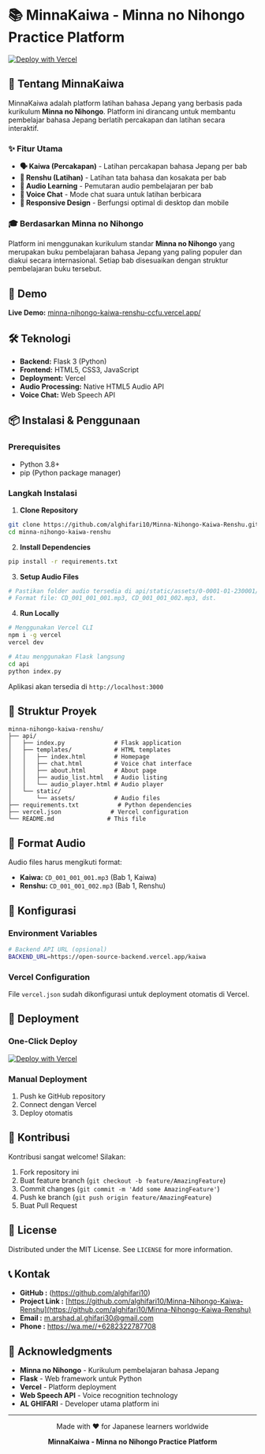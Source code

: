 # 📚 MinnaKaiwa - Minna no Nihongo Practice Platform

[![Deploy with Vercel](https://vercel.com/button)](https://vercel.com/new/clone?repository-url=https%3A%2F%2Fgithub.com%2Fdatadebasa%2Fminna-nihongo-kaiwa-renshu&demo-title=MinnaKaiwa&demo-description=Japanese%20Learning%20Platform%20based%20on%20Minna%20no%20Nihongo&demo-url=https%3A%2F%2Fminnakaiwa.vercel.app%2F&demo-image=https%3A%2F%2Fassets.vercel.com%2Fimage%2Fupload%2Fv1669994156%2Frandom%2Fflask.png)

## 🎯 Tentang MinnaKaiwa

MinnaKaiwa adalah platform latihan bahasa Jepang yang berbasis pada kurikulum **Minna no Nihongo**. Platform ini dirancang untuk membantu pembelajar bahasa Jepang berlatih percakapan dan latihan secara interaktif.

### ✨ Fitur Utama

- **🗣️ Kaiwa (Percakapan)** - Latihan percakapan bahasa Jepang per bab
- **📖 Renshu (Latihan)** - Latihan tata bahasa dan kosakata per bab
- **🎵 Audio Learning** - Pemutaran audio pembelajaran per bab
- **💬 Voice Chat** - Mode chat suara untuk latihan berbicara
- **📱 Responsive Design** - Berfungsi optimal di desktop dan mobile

### 🎓 Berdasarkan Minna no Nihongo

Platform ini menggunakan kurikulum standar **Minna no Nihongo** yang merupakan buku pembelajaran bahasa Jepang yang paling populer dan diakui secara internasional. Setiap bab disesuaikan dengan struktur pembelajaran buku tersebut.

## 🚀 Demo

**Live Demo:** [minna-nihongo-kaiwa-renshu-ccfu.vercel.app/](minna-nihongo-kaiwa-renshu-ccfu.vercel.app/)

## 🛠️ Teknologi

- **Backend:** Flask 3 (Python)
- **Frontend:** HTML5, CSS3, JavaScript
- **Deployment:** Vercel
- **Audio Processing:** Native HTML5 Audio API
- **Voice Chat:** Web Speech API

## 📦 Instalasi & Penggunaan

### Prerequisites

- Python 3.8+
- pip (Python package manager)

### Langkah Instalasi

1. **Clone Repository**
```bash
git clone https://github.com/alghifari10/Minna-Nihongo-Kaiwa-Renshu.git
cd minna-nihongo-kaiwa-renshu
```

2. **Install Dependencies**
```bash
pip install -r requirements.txt
```

3. **Setup Audio Files**
```bash
# Pastikan folder audio tersedia di api/static/assets/0-0001-01-230001/
# Format file: CD_001_001_001.mp3, CD_001_001_002.mp3, dst.
```

4. **Run Locally**
```bash
# Menggunakan Vercel CLI
npm i -g vercel
vercel dev

# Atau menggunakan Flask langsung
cd api
python index.py
```

Aplikasi akan tersedia di `http://localhost:3000`

## 📁 Struktur Proyek

```
minna-nihongo-kaiwa-renshu/
├── api/
│   ├── index.py              # Flask application
│   ├── templates/            # HTML templates
│   │   ├── index.html        # Homepage
│   │   ├── chat.html         # Voice chat interface
│   │   ├── about.html        # About page
│   │   ├── audio_list.html   # Audio listing
│   │   └── audio_player.html # Audio player
│   └── static/
│       └── assets/           # Audio files
├── requirements.txt           # Python dependencies
├── vercel.json              # Vercel configuration
└── README.md               # This file
```

## 🎵 Format Audio

Audio files harus mengikuti format:
- **Kaiwa:** `CD_001_001_001.mp3` (Bab 1, Kaiwa)
- **Renshu:** `CD_001_001_002.mp3` (Bab 1, Renshu)

## 🔧 Konfigurasi

### Environment Variables

```bash
# Backend API URL (opsional)
BACKEND_URL=https://open-source-backend.vercel.app/kaiwa
```

### Vercel Configuration

File `vercel.json` sudah dikonfigurasi untuk deployment otomatis di Vercel.

## 🚀 Deployment

### One-Click Deploy

[![Deploy with Vercel](https://vercel.com/button)](https://vercel.com/minna-nihongo-kaiwa-renshu-ccfu.vercel.app)

### Manual Deployment

1. Push ke GitHub repository
2. Connect dengan Vercel
3. Deploy otomatis

## 🤝 Kontribusi

Kontribusi sangat welcome! Silakan:

1. Fork repository ini
2. Buat feature branch (`git checkout -b feature/AmazingFeature`)
3. Commit changes (`git commit -m 'Add some AmazingFeature'`)
4. Push ke branch (`git push origin feature/AmazingFeature`)
5. Buat Pull Request

## 📝 License

Distributed under the MIT License. See `LICENSE` for more information.

## 📞 Kontak

- **GitHub :** (https://github.com/alghifari10)
- **Project Link :** [https://github.com/alghifari10/Minna-Nihongo-Kaiwa-Renshu](https://github.com/alghifari10/Minna-Nihongo-Kaiwa-Renshu)
- **Email :** m.arshad.al.ghifari30@gmail.com
- **Phone :** https://wa.me//+6282322787708

## 🙏 Acknowledgments

- **Minna no Nihongo** - Kurikulum pembelajaran bahasa Jepang
- **Flask** - Web framework untuk Python
- **Vercel** - Platform deployment
- **Web Speech API** - Voice recognition technology
- **AL GHIFARI** - Developer utama platform ini

---

<div align="center">
  <p>Made with ❤️ for Japanese learners worldwide</p>
  <p><strong>MinnaKaiwa - Minna no Nihongo Practice Platform</strong></p>
</div>

